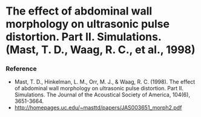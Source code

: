 # The effect of abdominal wall morphology on ultrasonic pulse distortion. Part II. Simulations. (Mast, T. D., Waag, R. C., et al., 1998)
### Reference
- Mast, T. D., Hinkelman, L. M., Orr, M. J., & Waag, R. C. (1998). 
The effect of abdominal wall morphology on ultrasonic pulse distortion. Part II. Simulations. The Journal of the Acoustical Society of America, 104(6), 3651-3664.
- http://homepages.uc.edu/~masttd/papers/JAS003651_morph2.pdf
